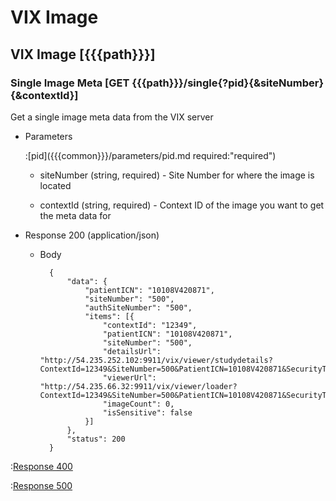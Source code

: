 # VIX Image

## VIX Image [{{{path}}}]

### Single Image Meta [GET {{{path}}}/single{?pid}{&siteNumber}{&contextId}]

Get a single image meta data from the VIX server

+ Parameters

    :[pid]({{{common}}}/parameters/pid.md required:"required")

    + siteNumber (string, required) - Site Number for where the image is located

    + contextId (string, required) - Context ID of the image you want to get the meta data for

+ Response 200 (application/json)

    + Body

            {
                "data": {
                    "patientICN": "10108V420871",
                    "siteNumber": "500",
                    "authSiteNumber": "500",
                    "items": [{
                        "contextId": "12349",
                        "patientICN": "10108V420871",
                        "siteNumber": "500",
                        "detailsUrl": "http://54.235.252.102:9911/vix/viewer/studydetails?ContextId=12349&SiteNumber=500&PatientICN=10108V420871&SecurityToken=MjAxNy0wMi0xMlQwNTowMDowMC4wMDAwMDAwWnxjVW0yYlVaMkxHMnNNMG1NR2RWZDFqN084TUg3MmVfME54SEp2ZXZRdWQ4dEJCdXZkWU9ZX25QZTA0MFNOZEMza2VPODhqT2cyRnZYR0pKRUZ1YVRRQT09fGEyYTY0MjFkLTU0NjktNGEyOS04ZDNmLTE5YWY3MzE5M2FkNXxBN09FU0RLSTFvSW52UlMyUklRaU5yM2dic050Q20rY1lIWFVMYk8vazhEV0tjZm5IQW8xMVdneG42M3c4U29pekpzZkVPZlV2TXRmYW16WGlkOWErZ3NhZzdHbExrV0hha29Ic0hGWFVDMD0%3d&AuthSiteNumber=500",
                        "viewerUrl": "http://54.235.66.32:9911/vix/viewer/loader?ContextId=12349&SiteNumber=500&PatientICN=10108V420871&SecurityToken=MjAxNy0wMi0xMlQwNTowMDowMC4wMDAwMDAwWnxjVW0yYlVaMkxHMnNNMG1NR2RWZDFqN084TUg3MmVfME54SEp2ZXZRdWQ4dEJCdXZkWU9ZX25QZTA0MFNOZEMza2VPODhqT2cyRnZYR0pKRUZ1YVRRQT09fGEyYTY0MjFkLTU0NjktNGEyOS04ZDNmLTE5YWY3MzE5M2FkNXxBN09FU0RLSTFvSW52UlMyUklRaU5yM2dic050Q20rY1lIWFVMYk8vazhEV0tjZm5IQW8xMVdneG42M3c4U29pekpzZkVPZlV2TXRmYW16WGlkOWErZ3NhZzdHbExrV0hha29Ic0hGWFVDMD0%3d&AuthSiteNumber=500",
                        "imageCount": 0,
                        "isSensitive": false
                    }]
                },
                "status": 200
            }

:[Response 400]({{{common}}}/responses/400.md)

:[Response 500]({{{common}}}/responses/500.md)
